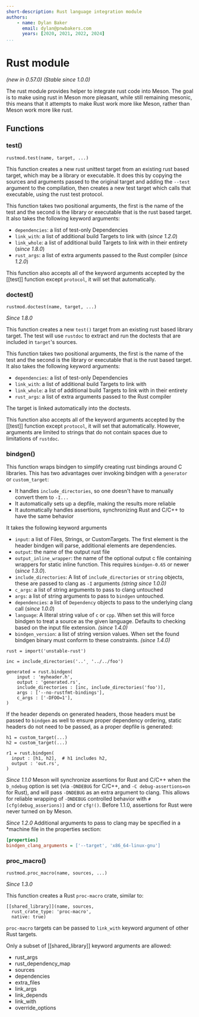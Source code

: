 ```yaml
---
short-description: Rust language integration module
authors:
    - name: Dylan Baker
      email: dylan@pnwbakers.com
      years: [2020, 2021, 2022, 2024]
...
```


# Rust module

*(new in 0.57.0)*
*(Stable since 1.0.0)*

The rust module provides helper to integrate rust code into Meson. The
goal is to make using rust in Meson more pleasant, while still
remaining mesonic, this means that it attempts to make Rust work more
like Meson, rather than Meson work more like rust.

## Functions

### test()

```meson
rustmod.test(name, target, ...)
```

This function creates a new rust unittest target from an existing rust
based target, which may be a library or executable. It does this by
copying the sources and arguments passed to the original target and
adding the `--test` argument to the compilation, then creates a new
test target which calls that executable, using the rust test protocol.

This function takes two positional arguments, the first is the name of the
test and the second is the library or executable that is the rust based target.
It also takes the following keyword arguments:

- `dependencies`: a list of test-only Dependencies
- `link_with`: a list of additional build Targets to link with (*since 1.2.0*)
- `link_whole`: a list of additional build Targets to link with in their entirety (*since 1.8.0*)
- `rust_args`: a list of extra arguments passed to the Rust compiler (*since 1.2.0*)

This function  also accepts all of the keyword arguments accepted by the
[[test]] function except `protocol`, it will set that automatically.

### doctest()

```meson
rustmod.doctest(name, target, ...)
```

*Since 1.8.0*

This function creates a new `test()` target from an existing rust
based library target. The test will use `rustdoc` to extract and run
the doctests that are included in `target`'s sources.

This function takes two positional arguments, the first is the name of the
test and the second is the library or executable that is the rust based target.
It also takes the following keyword arguments:

- `dependencies`: a list of test-only Dependencies
- `link_with`: a list of additional build Targets to link with
- `link_whole`: a list of additional build Targets to link with in their entirety
- `rust_args`: a list of extra arguments passed to the Rust compiler

The target is linked automatically into the doctests.

This function  also accepts all of the keyword arguments accepted by the
[[test]] function except `protocol`, it will set that automatically.
However, arguments are limited to strings that do not contain spaces
due to limitations of `rustdoc`.

### bindgen()

This function wraps bindgen to simplify creating rust bindings around C
libraries. This has two advantages over invoking bindgen with a
`generator` or `custom_target`:

- It handles `include_directories`, so one doesn't have to manually convert them to `-I...`
- It automatically sets up a depfile, making the results more reliable
- It automatically handles assertions, synchronizing Rust and C/C++ to have the same behavior


It takes the following keyword arguments

- `input`: a list of Files, Strings, or CustomTargets. The first element is
  the header bindgen will parse, additional elements are dependencies.
- `output`: the name of the output rust file
- `output_inline_wrapper`: the name of the optional output c file containing
  wrappers for static inline function. This requires `bindgen-0.65` or
  newer (*since 1.3.0*).
- `include_directories`: A list of `include_directories` or `string` objects,
  these are passed to clang as `-I` arguments *(string since 1.0.0)*
- `c_args`: a list of string arguments to pass to clang untouched
- `args`: a list of string arguments to pass to `bindgen` untouched.
- `dependencies`: a list of `Dependency` objects to pass to the underlying clang call (*since 1.0.0*)
- `language`: A literal string value of `c` or `cpp`. When set this will force bindgen to treat a source as the given language. Defaults to checking based on the input file extension. *(since 1.4.0)*
- `bindgen_version`: a list of string version values. When set the found bindgen binary must conform to these constraints. *(since 1.4.0)*

```meson
rust = import('unstable-rust')

inc = include_directories('..'¸ '../../foo')

generated = rust.bindgen(
    input : 'myheader.h',
    output : 'generated.rs',
    include_directories : [inc, include_directories('foo')],
    args : ['--no-rustfmt-bindings'],
    c_args : ['-DFOO=1'],
)
```

If the header depends on generated headers, those headers must be passed to
`bindgen` as well to ensure proper dependency ordering, static headers do not
need to be passed, as a proper depfile is generated:

```meson
h1 = custom_target(...)
h2 = custom_target(...)

r1 = rust.bindgen(
  input : [h1, h2],  # h1 includes h2,
  output : 'out.rs',
)
```

*Since 1.1.0* Meson will synchronize assertions for Rust and C/C++  when the
`b_ndebug` option is set (via `-DNDEBUG` for C/C++, and `-C
debug-assertions=on` for Rust), and will pass `-DNDEBUG` as an extra argument
to clang. This allows for reliable wrapping of `-DNDEBUG` controlled behavior
with `#[cfg(debug_asserions)]` and or `cfg!()`. Before 1.1.0, assertions for Rust
were never turned on by Meson.

*Since 1.2.0* Additional arguments to pass to clang may be specified in a
*machine file in the properties section:

```ini
[properties]
bindgen_clang_arguments = ['--target', 'x86_64-linux-gnu']
```

### proc_macro()

```meson
rustmod.proc_macro(name, sources, ...)
```

*Since 1.3.0*

This function creates a Rust `proc-macro` crate, similar to:
```meson
[[shared_library]](name, sources,
  rust_crate_type: 'proc-macro',
  native: true)
```

`proc-macro` targets can be passed to `link_with` keyword argument of other Rust
targets.

Only a subset of [[shared_library]] keyword arguments are allowed:
- rust_args
- rust_dependency_map
- sources
- dependencies
- extra_files
- link_args
- link_depends
- link_with
- override_options
